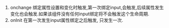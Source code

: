 1. onchange 绑定属性设置和变化时触发,第一次绑定input,会触发,后续属性发生变化也会触发.如果该组件没有任何input绑定将不会触发这个生命周期.
2. onInit 在第一次发生input属性绑定之后触发, 只发生一次.
